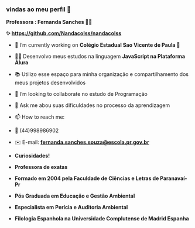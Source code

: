 ###  vindas ao meu perfil 👋 
**Professora : Fernanda Sanches 👩‍🏫**

**✨ https://github.com/Nandacolss/nandacolss**

- 🔭 I’m currently working on **Colégio Estadual Sao Vicente de Paula 🏫**
- 🧑‍💻 Desenvolvo meus estudos na linguagem **JavaScript na Plataforma Alura**
- 📚 Utilizo esse espaço para minha organização e compartilhamento dos meus projetos desenvolvidos
- 🎒 I’m looking to collaborate no estudo de Programação 
- 💬 Ask me abou suas dificuldades no processo da aprendizagem
- 📫 How to reach me:
- 📳 (44)998986902
- ✉️ E-mail: **fernanda.sanches.souza@escola.pr.gov.br**
- **Curiosidades!**

- **Professora de exatas**
- **Formado em 2004 pela Faculdade de Ciências e Letras de Paranavaí-Pr**
- **Pós Graduada em Educação e Gestão Ambiental**
- **Especialista em Perícia e Auditoria Ambiental**
- **Filologia Espanhola na Universidade Complutense de Madrid Espanha**

